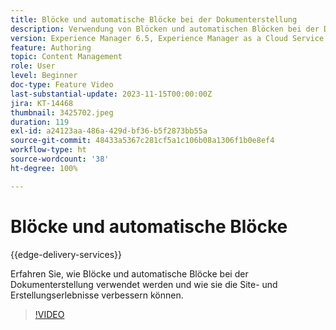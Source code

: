 ```yaml
---
title: Blöcke und automatische Blöcke bei der Dokumenterstellung
description: Verwendung von Blöcken und automatischen Blöcken bei der Dokumenterstellung
version: Experience Manager 6.5, Experience Manager as a Cloud Service
feature: Authoring
topic: Content Management
role: User
level: Beginner
doc-type: Feature Video
last-substantial-update: 2023-11-15T00:00:00Z
jira: KT-14468
thumbnail: 3425702.jpeg
duration: 119
exl-id: a24123aa-486a-429d-bf36-b5f2873bb55a
source-git-commit: 48433a5367c281cf5a1c106b08a1306f1b0e8ef4
workflow-type: ht
source-wordcount: '38'
ht-degree: 100%

---
```


# Blöcke und automatische Blöcke

{{edge-delivery-services}}

Erfahren Sie, wie Blöcke und automatische Blöcke bei der Dokumenterstellung verwendet werden und wie sie die Site- und Erstellungserlebnisse verbessern können.

>[!VIDEO](https://video.tv.adobe.com/v/3439513/?learn=on&captions=ger)
